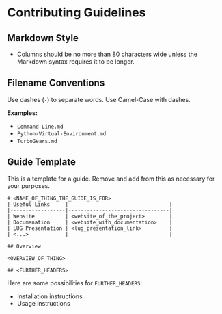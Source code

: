 # Contributing Guidelines

## Markdown Style
- Columns should be no more than 80 characters wide unless the Markdown syntax
  requires it to be longer.

## Filename Conventions
Use dashes (`-`) to separate words. Use Camel-Case with dashes.

**Examples:**
- `Command-Line.md`
- `Python-Virtual-Environment.md`
- `TurboGears.md`

## Guide Template

This is a template for a guide. Remove and add from this as necessary for your
purposes.

    # <NAME_OF_THING_THE_GUIDE_IS_FOR>
    | Useful Links     |                                 |
    |------------------|---------------------------------|
    | Website          | <website_of_the_project>        |
    | Documenation     | <website_with_documentation>    |
    | LUG Presentation | <lug_presentation_link>         |
    | <...>            |                                 |

    ## Overview

    <OVERVIEW_OF_THING>

    ## <FURTHER_HEADERS>

Here are some possibilities for `FURTHER_HEADERS`:

- Installation instructions
- Usage instructions
